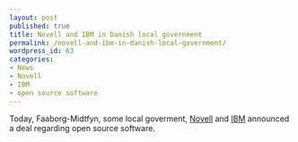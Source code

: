 ```yaml
---
layout: post
published: true
title: Novell and IBM in Danish local government
permalink: /novell-and-ibm-in-danish-local-government/
wordpress_id: 63
categories:
- News
- Novell
- IBM
- open source software
---
```



Today, Faaborg-Midtfyn, some local goverment, <a href="http://www.novell.com/home/">Novell</a> and <a href="http://www.ibm.com/us/en/">IBM</a> announced a deal regarding open source software.
